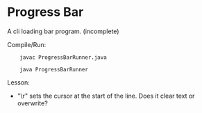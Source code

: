 # Progress Bar
A cli loading bar program. (incomplete)

Compile/Run:
```
    javac ProgressBarRunner.java
```
```
    java ProgressBarRunner
```

Lesson:
- "\r" sets the cursor at the start of the line. Does it clear text or overwrite?
